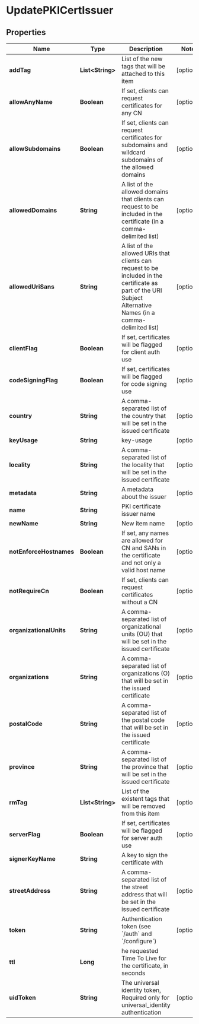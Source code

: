 

# UpdatePKICertIssuer

## Properties

Name | Type | Description | Notes
------------ | ------------- | ------------- | -------------
**addTag** | **List&lt;String&gt;** | List of the new tags that will be attached to this item |  [optional]
**allowAnyName** | **Boolean** | If set, clients can request certificates for any CN |  [optional]
**allowSubdomains** | **Boolean** | If set, clients can request certificates for subdomains and wildcard subdomains of the allowed domains |  [optional]
**allowedDomains** | **String** | A list of the allowed domains that clients can request to be included in the certificate (in a comma-delimited list) |  [optional]
**allowedUriSans** | **String** | A list of the allowed URIs that clients can request to be included in the certificate as part of the URI Subject Alternative Names (in a comma-delimited list) |  [optional]
**clientFlag** | **Boolean** | If set, certificates will be flagged for client auth use |  [optional]
**codeSigningFlag** | **Boolean** | If set, certificates will be flagged for code signing use |  [optional]
**country** | **String** | A comma-separated list of the country that will be set in the issued certificate |  [optional]
**keyUsage** | **String** | key-usage |  [optional]
**locality** | **String** | A comma-separated list of the locality that will be set in the issued certificate |  [optional]
**metadata** | **String** | A metadata about the issuer |  [optional]
**name** | **String** | PKI certificate issuer name | 
**newName** | **String** | New item name |  [optional]
**notEnforceHostnames** | **Boolean** | If set, any names are allowed for CN and SANs in the certificate and not only a valid host name |  [optional]
**notRequireCn** | **Boolean** | If set, clients can request certificates without a CN |  [optional]
**organizationalUnits** | **String** | A comma-separated list of organizational units (OU) that will be set in the issued certificate |  [optional]
**organizations** | **String** | A comma-separated list of organizations (O) that will be set in the issued certificate |  [optional]
**postalCode** | **String** | A comma-separated list of the postal code that will be set in the issued certificate |  [optional]
**province** | **String** | A comma-separated list of the province that will be set in the issued certificate |  [optional]
**rmTag** | **List&lt;String&gt;** | List of the existent tags that will be removed from this item |  [optional]
**serverFlag** | **Boolean** | If set, certificates will be flagged for server auth use |  [optional]
**signerKeyName** | **String** | A key to sign the certificate with | 
**streetAddress** | **String** | A comma-separated list of the street address that will be set in the issued certificate |  [optional]
**token** | **String** | Authentication token (see &#x60;/auth&#x60; and &#x60;/configure&#x60;) |  [optional]
**ttl** | **Long** | he requested Time To Live for the certificate, in seconds | 
**uidToken** | **String** | The universal identity token, Required only for universal_identity authentication |  [optional]



